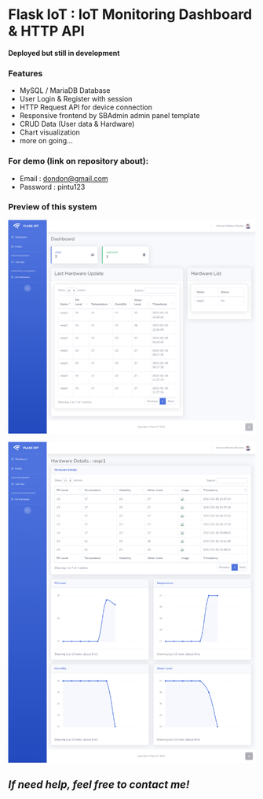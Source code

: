 # Flask IoT : IoT Monitoring Dashboard & HTTP API

<strong>Deployed but still in development</strong>

### Features

- MySQL / MariaDB Database
- User Login & Register with session
- HTTP Request API for device connection
- Responsive frontend by SBAdmin admin panel template
- CRUD Data (User data & Hardware)
- Chart visualization
- more on going...

### For demo (link on repository about):

- Email : dondon@gmail.com
- Password : pintu123

### Preview of this system

<p align="Center">
  <img width="800" src="Documentation/dashboard.png" />
</p>
<p align="Center">
  <img width="800" src="Documentation/hardware-details.png" />
</p>

## <i>If need help, feel free to contact me!</i>
